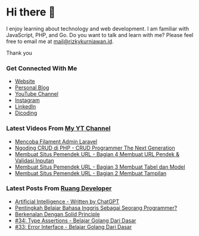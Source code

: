 # Hi there 👋

I enjoy learning about technology and web development. I am familiar with JavaScript, PHP, and Go. Do you want to talk and learn with me? Please feel free to email me at mail@rizkykurniawan.id.

Thank you

### Get Connected With Me
- [Website](https://www.rizkykurniawan.id)
- [Personal Blog](https://kykurniawan.com)
- [YouTube Channel](https://www.youtube.com/kykurniawan)
- [Instagram](https://instagram.com/qwertykurniawan)
- [LinkedIn](https://www.linkedin.com/in/kykurniawan/)
- [Dicoding](https://www.dicoding.com/users/rizkykurniawan)

### Latest Videos From [My YT Channel](https://www.youtube.com/kykurniawan)
<!-- YOUTUBE:START -->
- [Mencoba Filament Admin Laravel](https://www.youtube.com/watch?v=I2gtdn-S9h8)
- [Ngoding CRUD di PHP -  CRUD Programmer The Next Generation](https://www.youtube.com/watch?v=vr0OO-IQ4w4)
- [Membuat Situs Pemendek URL - Bagian 4 Membuat URL Pendek &amp; Validasi Inputan](https://www.youtube.com/watch?v=zmLwSpuMzKY)
- [Membuat Situs Pemendek URL - Bagian 3 Membuat Tabel dan Model](https://www.youtube.com/watch?v=YPmMm17XQDc)
- [Membuat Situs Pemendek URL - Bagian 2 Membuat Tampilan](https://www.youtube.com/watch?v=fW2CVksow9k)
<!-- YOUTUBE:END -->

### Latest Posts From [Ruang Developer](https://www.ruangdeveloper.com)
<!-- RUANGDEVELOPER:START -->
- [Artificial Intelligence - Written by ChatGPT](https://www.ruangdeveloper.com/blog/postingan-ini-ditulis-oleh-chatgpt/)
- [Pentingkah Belajar Bahasa Inggris Sebagai Seorang Programmer?](https://www.ruangdeveloper.com/blog/pentingkah-belajar-bahasa-inggris-sebagai-seorang-programmer/)
- [Berkenalan Dengan Solid Principle](https://www.ruangdeveloper.com/blog/berkenalan-dengan-solid-principle/)
- [#34: Type Assertions - Belajar Golang Dari Dasar](https://www.ruangdeveloper.com/blog/golang-type-assertions/)
- [#33: Error Interface - Belajar Golang Dari Dasar](https://www.ruangdeveloper.com/blog/golang-error-interface/)
<!-- RUANGDEVELOPER:END -->

